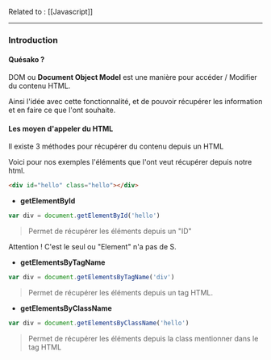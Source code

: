 Related to : [[Javascript]]

---

### Introduction

#### Quésako ?

DOM ou **Document Object Model** est une manière pour accéder / Modifier du contenu HTML.

Ainsi l'idée avec cette fonctionnalité, et de pouvoir récupérer les information et en faire ce que l'ont souhaite.

#### Les moyen d'appeler du HTML

Il existe 3 méthodes pour récupérer du contenu depuis un HTML 

Voici pour nos exemples l'éléments que l'ont veut récupérer depuis notre html.

```html
<div id="hello" class="hello"></div>
```

- **getElementById**

```js
var div = document.getElementById('hello')
```
> Permet de récupérer les éléments depuis un "ID"

Attention ! C'est le seul ou "Element" n'a pas de S. 

- **getElementsByTagName**

```js
var div = document.getElementsByTagName('div')
```
> Permet de récupérer les éléments depuis un tag HTML.

- **getElementsByClassName**

```js
var div = document.getElementsByClassName('hello')
```
> Permet de récupérer les éléments depuis la class mentionner dans le tag HTML


